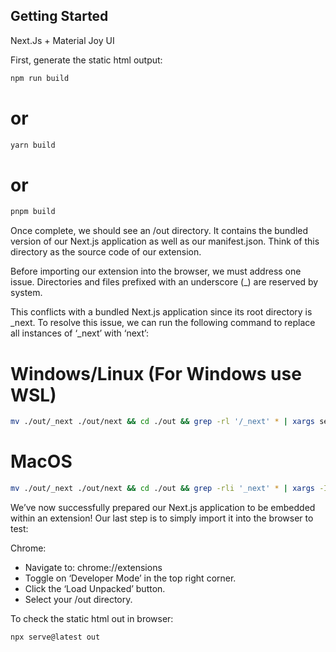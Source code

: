 ## Getting Started

Next.Js + Material Joy UI

First, generate the static html output:

```bash
npm run build
```
# or
```bash
yarn build
```
# or
```bash
pnpm build
```
Once complete, we should see an /out directory. It contains the bundled version of our Next.js application as well as our manifest.json. Think of this directory as the source code of our extension.

Before importing our extension into the browser, we must address one issue. Directories and files prefixed with an underscore (\_) are reserved by system.

This conflicts with a bundled Next.js application since its root directory is \_next. To resolve this issue, we can run the following command to replace all instances of ‘_next’ with ‘next’:

# Windows/Linux (For Windows use WSL)
```bash
mv ./out/_next ./out/next && cd ./out && grep -rl '/_next' * | xargs sed -i 's|/_next|/next|g'
```

# MacOS
```bash
mv ./out/_next ./out/next && cd ./out && grep -rli '_next' * | xargs -I@ sed -i '' 's|/_next|/next|g' @;
```

We’ve now successfully prepared our Next.js application to be embedded within an extension! Our last step is to simply import it into the browser to test:

Chrome:
- Navigate to: chrome://extensions
- Toggle on ‘Developer Mode’ in the top right corner.
- Click the ‘Load Unpacked’ button.
- Select your /out directory.


To check the static html out in browser:
```bash
npx serve@latest out
```
